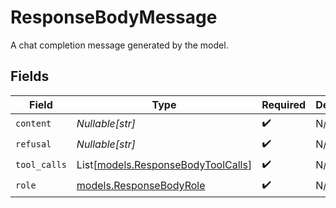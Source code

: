 # ResponseBodyMessage

A chat completion message generated by the model.


## Fields

| Field                                                                    | Type                                                                     | Required                                                                 | Description                                                              |
| ------------------------------------------------------------------------ | ------------------------------------------------------------------------ | ------------------------------------------------------------------------ | ------------------------------------------------------------------------ |
| `content`                                                                | *Nullable[str]*                                                          | :heavy_check_mark:                                                       | N/A                                                                      |
| `refusal`                                                                | *Nullable[str]*                                                          | :heavy_check_mark:                                                       | N/A                                                                      |
| `tool_calls`                                                             | List[[models.ResponseBodyToolCalls](../models/responsebodytoolcalls.md)] | :heavy_check_mark:                                                       | N/A                                                                      |
| `role`                                                                   | [models.ResponseBodyRole](../models/responsebodyrole.md)                 | :heavy_check_mark:                                                       | N/A                                                                      |